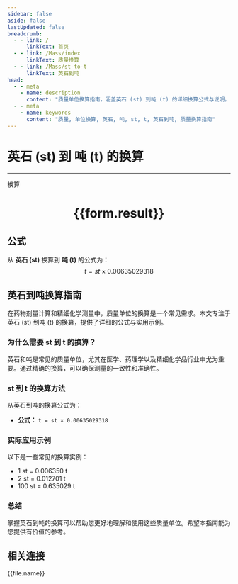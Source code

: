 ```yaml
---
sidebar: false
aside: false
lastUpdated: false
breadcrumb:
  - - link: /
      linkText: 首页
  - - link: /Mass/index
      linkText: 质量换算
  - - link: /Mass/st-to-t
      linkText: 英石到吨
head:
  - - meta
    - name: description
      content: "质量单位换算指南，涵盖英石 (st) 到吨 (t) 的详细换算公式与说明。"
  - - meta
    - name: keywords
      content: "质量, 单位换算, 英石, 吨, st, t, 英石到吨, 质量换算指南"
---
```

# 英石 (st) 到 吨 (t) 的换算
---
<script setup>
import { onMounted, reactive, inject, ref } from 'vue'
import { NButton, NForm, NFormItem, NInput, NInputNumber, NSelect, NCard, useMessage,NGrid ,NGi } from 'naive-ui'
import { defineClientComponent } from 'vitepress'
import { Mass } from '../../files';

const convert = inject('convert')

const form = reactive({
  number: null,
  result: '',
})

const convertHandler = () => {
  if (form.number !== null && !isNaN(form.number)) {
    const convertedValue = parseFloat(form.number) * 0.00635029318
    form.result = `${form.number}st = ${convertedValue.toFixed(6)}t`
  } else {
    form.result = '请输入有效的数值。'
  }
}
</script>

<n-form size="large" :model="form">
  <n-form-item label="英石 (st)">
    <n-input-number v-model:value="form.number" placeholder="输入英石" style="width: 100%" />
  </n-form-item>
  <n-form-item>
    <n-button type="info" @click="convertHandler" block>换算</n-button>
  </n-form-item>
</n-form>

<n-card  embedded :bordered="false" hoverable>
  <div  style="text-align:center">
    <h1>{{form.result}}</h1>
  </div>
</n-card>

## 公式

从 **英石 (st)** 换算到 **吨 (t)** 的公式为：
$$ t = st \times 0.00635029318 $$

## 英石到吨换算指南

在药物剂量计算和精细化学测量中，质量单位的换算是一个常见需求。本文专注于英石 (st) 到吨 (t) 的换算，提供了详细的公式与实用示例。

### 为什么需要 st 到 t 的换算？

英石和吨是常见的质量单位，尤其在医学、药理学以及精细化学品行业中尤为重要。通过精确的换算，可以确保测量的一致性和准确性。

### st 到 t 的换算方法

从英石到吨的换算公式为：

- **公式：** `t = st × 0.00635029318`

### 实际应用示例

以下是一些常见的换算实例：

- 1 st = 0.006350 t
- 2 st = 0.012701 t
- 100 st = 0.635029 t

### 总结

掌握英石到吨的换算可以帮助您更好地理解和使用这些质量单位。希望本指南能为您提供有价值的参考。

## 相关连接
<n-grid x-gap="12" :cols="2">
  <n-gi v-for="(file, index) in Mass" :key="index">
    <n-button
      text
      tag="a"
      :href="file.path"
      type="info"
    >
      {{file.name}}
    </n-button>
  </n-gi>
</n-grid>